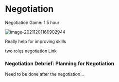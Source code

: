 # Negotiation

Negotiation Game: 1.5 hour

![image-20211201160902944](https://chqwer2.github.io/img/Typora/image-20211201160902944.png)

Really help for improving skills

two roles negotiation [Link](https://www.coursera.org/learn/negotiation-skills/supplement/NnHUS/suggested-readings)

### Negotiation Debrief: Planning for Negotiation

Need to be done after the negotiation...

